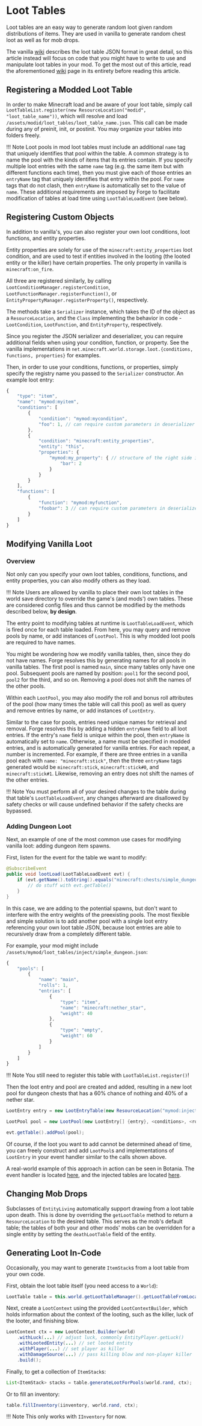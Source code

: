 Loot Tables
===========

Loot tables are an easy way to generate random loot given random distributions of items. They are used in vanilla to generate random chest loot as well as for mob drops.

The vanilla [wiki][] describes the loot table JSON format in great detail, so this article instead will focus on code that you might have to write to use and manipulate loot tables in your mod. To get the most out of this article, read the aforementioned [wiki][] page in its entirety before reading this article.

Registering a Modded Loot Table
-------------------------------

In order to make Minecraft load and be aware of your loot table, simply call `LootTableList.register(new ResourceLocation("modid", "loot_table_name"))`, which will resolve and load `/assets/modid/loot_tables/loot_table_name.json`. This call can be made during any of preinit, init, or postinit. You may organize your tables into folders freely.

!!! Note 
    Loot pools in mod loot tables must include an additional `name` tag that uniquely identifies that pool within the table. A common strategy is to name the pool with the kinds of items that its entries contain.
    If you specify multiple loot entries with the same `name` tag (e.g. the same item but with different functions each time), then you must give each of those entries an `entryName` tag that uniquely identifies that entry within the pool. For `name` tags that do not clash, then `entryName` is automatically set to the value of `name`.
    These additional requirements are imposed by Forge to facilitate modification of tables at load time using `LootTableLoadEvent` (see below).

Registering Custom Objects
--------------------------

In addition to vanilla's, you can also register your own loot conditions, loot functions, and entity properties.

Entity properties are solely for use of the `minecraft:entity_properties` loot condition, and are used to test if entities involved in the looting (the looted entity or the killer) have certain properties. The only property in vanilla is `minecraft:on_fire`.

All three are registered similarly, by calling `LootConditionManager.registerCondition`, `LootFunctionManager.registerFunction()`, or `EntityPropertyManager.registerProperty()`, respectively.

The methods take a `Serializer` instance, which takes the ID of the object as a `ResourceLocation`, and the `Class` implementing the behavior in code - `LootCondition`, `LootFunction`, and `EntityProperty`, respectively.

Since you register the JSON serializer and deserializer, you can require additional fields when using your condition, function, or property. See the vanilla implementations in `net.minecraft.world.storage.loot.{conditions, functions, properties}` for examples.

Then, in order to use your conditions, functions, or properties, simply specify the registry name you passed to the `Serializer` constructor. An example loot entry:
```javascript
{
    "type": "item",
    "name": "mymod:myitem",
    "conditions": [
        {
            "condition": "mymod:mycondition",
            "foo": 1, // can require custom parameters in deserializer
        },
        {
            "condition": "minecraft:entity_properties",
            "entity": "this",
            "properties": {
                "mymod:my_property": { // structure of the right side is completely up to deserializer
                    "bar": 2
                }
            }
        }
    ],
    "functions": [
        {
            "function": "mymod:myfunction",
            "foobar": 3 // can require custom parameters in deserializer
        }
    ]
}
```

Modifying Vanilla Loot
----------------------

### Overview

Not only can you specify your own loot tables, conditions, functions, and entity properties, you can also modify others as they load.

!!! Note
    Users are allowed by vanilla to place their own loot tables in the world save directory to override the game's (and mods') own tables. These are considered config files and thus cannot be modified by the methods described below, **by design**.

The entry point to modifying tables at runtime is `LootTableLoadEvent`, which is fired once for each table loaded. From here, you may query and remove pools by name, or add instances of `LootPool`. This is why modded loot pools are required to have names.

You might be wondering how we modify vanilla tables, then, since they do not have names. Forge resolves this by generating names for all pools in vanilla tables. The first pool is named `main`, since many tables only have one pool. Subsequent pools are named by position: `pool1` for the second pool, `pool2` for the third, and so on. Removing a pool does not shift the names of the other pools.

Within each `LootPool`, you may also modify the roll and bonus roll attributes of the pool (how many times the table will call this pool) as well as query and remove entries by name, or add instances of `LootEntry`.

Similar to the case for pools, entries need unique names for retrieval and removal. Forge resolves this by adding a hidden `entryName` field to all loot entries. If the entry's `name` field is unique within the pool, then `entryName` is automatically set to `name`. Otherwise, a name must be specified in modded entries, and is automatically generated for vanilla entries. For each repeat, a number is incremented. For example, if there are three entries in a vanilla pool each with `name: "minecraft:stick"`, then the three `entryName` tags generated would be `minecraft:stick`, `minecraft:stick#0`, and `minecraft:stick#1`. Likewise, removing an entry does not shift the names of the other entries.

!!! Note
    You must perform all of your desired changes to the table during that table's `LootTableLoadEvent`, any changes afterward are disallowed by safety checks or will cause undefined behavior if the safety checks are bypassed.

### Adding Dungeon Loot

Next, an example of one of the most common use cases for modifying vanilla loot: adding dungeon item spawns.

First, listen for the event for the table we want to modify:
```Java
@SubscribeEvent
public void lootLoad(LootTableLoadEvent evt) {
    if (evt.getName().toString().equals("minecraft:chests/simple_dungeon")) {
        // do stuff with evt.getTable()
    }
}
```

In this case, we are adding to the potential spawns, but don't want to interfere with the entry weights of the preexisting pools. The most flexible and simple solution is to add another pool with a single loot entry referencing your own loot table JSON, because loot entries are able to recursively draw from a completely different table.

For example, your mod might include `/assets/mymod/loot_tables/inject/simple_dungeon.json`:
```javascript
{
    "pools": [
        {
            "name": "main",
            "rolls": 1,
            "entries": [
                {
                    "type": "item",
                    "name": "minecraft:nether_star",
                    "weight": 40
                },
                {
                    "type": "empty",
                    "weight": 60
                }
            ]
        }
    ]
}
```

!!! Note
    You still need to register this table with `LootTableList.register()`!

Then the loot entry and pool are created and added, resulting in a new loot pool for dungeon chests that has a 60% chance of nothing and 40% of a nether star.
```Java
LootEntry entry = new LootEntryTable(new ResourceLocation("mymod:inject/simple_dungeon"), <weight>, <quality>, <conditions>, <entryName>); // weight doesn't matter since it's the only entry in the pool. Other params set as you wish.

LootPool pool = new LootPool(new LootEntry[] {entry}, <conditions>, <rolls>, <bonusRolls>, <name>); // Other params set as you wish.

evt.getTable().addPool(pool);
```

Of course, if the loot you want to add cannot be determined ahead of time, you can freely construct and add `LootPool`s and implementations of `LootEntry` in your event handler similar to the calls shown above.

A real-world example of this approach in action can be seen in Botania. The event handler is located [here](https://github.com/Vazkii/Botania/blob/e38556d265fcf43273c99ea1299a35400bf0c405/src/main/java/vazkii/botania/common/core/loot/LootHandler.java), and the injected tables are located [here](https://github.com/Vazkii/Botania/tree/e38556d265fcf43273c99ea1299a35400bf0c405/src/main/resources/assets/botania/loot_tables/inject).

Changing Mob Drops
------------------

Subclasses of `EntityLiving` automatically support drawing from a loot table upon death. This is done by overriding the `getLootTable` method to return a `ResourceLocation` to the desired table. This serves as the mob's default table; the tables of both your and other mods' mobs can be overridden for a single entity by setting the `deathLootTable` field of the entity. 

Generating Loot In-Code
-----------------------

Occasionally, you may want to generate `ItemStack`s from a loot table from your own code.

First, obtain the loot table itself (you need access to a `World`):
```Java
LootTable table = this.world.getLootTableManager().getLootTableFromLocation(new ResourceLocation("mymod:my_table")); // resolves to /assets/mymod/loot_tables/my_table.json
```

Next, create a `LootContext` using the provided `LootContextBuilder`, which holds information about the context of the looting, such as the killer, luck of the looter, and finishing blow.
```Java
LootContext ctx = new LootContext.Builder(world)
    .withLuck(...) // adjust luck, commonly EntityPlayer.getLuck()
    .withLootedEntity(...) // set looted entity
    .withPlayer(...) // set player as killer
    .withDamageSource(...) // pass killing blow and non-player killer
    .build();
```

Finally, to get a collection of `ItemStack`s:
```Java
List<ItemStack> stacks = table.generateLootForPools(world.rand, ctx);
```

Or to fill an inventory:
```Java
table.fillInventory(iinventory, world.rand, ctx);
```

!!! Note
    This only works with `IInventory` for now.

[wiki]: http://minecraft.gamepedia.com/Loot_table

